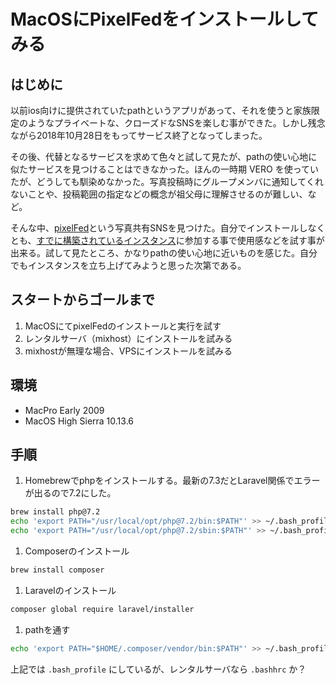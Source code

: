 # MacOSにPixelFedをインストールしてみる
<!-- date:2019-05-02 04:52:30 -->

## はじめに
以前ios向けに提供されていたpathというアプリがあって、それを使うと家族限定のようなプライベートな、クローズドなSNSを楽しむ事ができた。しかし残念ながら2018年10月28日をもってサービス終了となってしまった。

その後、代替となるサービスを求めて色々と試して見たが、pathの使い心地に似たサービスを見つけることはできなかった。ほんの一時期 VERO を使っていたが、どうしても馴染めなかった。写真投稿時にグループメンバに通知してくれないことや、投稿範囲の指定などの概念が祖父母に理解させるのが難しい、など。

そんな中、[pixelFed](https://pixelfed.org/)という写真共有SNSを見つけた。自分でインストールしなくとも、[すでに構築されているインスタンス](https://fediverse.network/pixelfed)に参加する事で使用感などを試す事が出来る。試して見たところ、かなりpathの使い心地に近いものを感じた。自分でもインスタンスを立ち上げてみようと思った次第である。

## スタートからゴールまで
1. MacOSにてpixelFedのインストールと実行を試す
1. レンタルサーバ（mixhost）にインストールを試みる
1. mixhostが無理な場合、VPSにインストールを試みる

## 環境
- MacPro Early 2009
- MacOS High Sierra 10.13.6

## 手順
1. Homebrewでphpをインストールする。最新の7.3だとLaravel関係でエラーが出るので7.2にした。

``` bash
brew install php@7.2
echo 'export PATH="/usr/local/opt/php@7.2/bin:$PATH"' >> ~/.bash_profile
echo 'export PATH="/usr/local/opt/php@7.2/sbin:$PATH"' >> ~/.bash_profile
```

1. Composerのインストール

``` bash
brew install composer
```

1. Laravelのインストール

``` bash
composer global require laravel/installer
```

1. pathを通す

``` bash
echo 'export PATH="$HOME/.composer/vendor/bin:$PATH"' >> ~/.bash_profile
```

上記では `.bash_profile` にしているが、レンタルサーバなら `.bashhrc` か？
